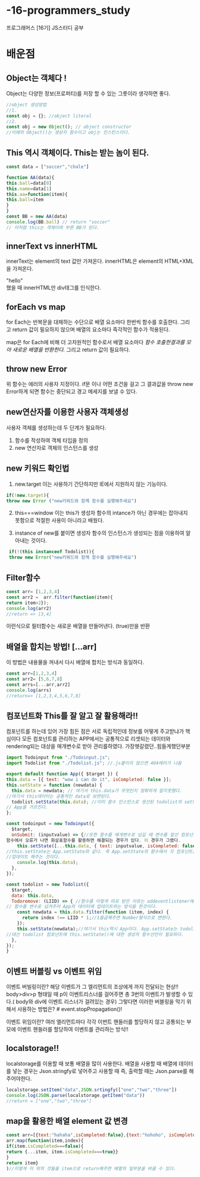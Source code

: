 # -16-programmers_study
프로그래머스 [16기] JS스터디 공부

# 배운점
## Object는 객체다 !
Object는  다양한 정보(프로퍼티)를 저장 할 수 있는 그릇이라 생각하면 좋다.
```js
//object 생성방법
//1.
const obj = {}; //object literal
//2.
const obj = new Object(); // object constructor
//이때의 Object()는 생성자 함수이고 obj는 인스턴스이다.
```
## This 역시 객체이다. This는 받는 놈이 된다.
```js
const data = ["soccer","chale"]

function AA(data){
this.ball=data[0]
this.name=data[1]
this.aa=function(item){
this.ball=item
}
}
const BB = new AA(data)
console.log(BB.ball) // return "soccer"
// 이처럼 this는 객체이며 부른 BB가 된다.
```
## innerText vs innerHTML
innerText는 element의 text 값만 가져온다.
innerHTML은 element의 HTML+XML을 가져온다.
<div>"hello"<div/>했을 때 innerHTML만 div태그를 인식한다.

## forEach vs map
  for Each는 반복문을 대체하는 수단으로 배열 요소마다 한번씩 함수를 호출한다.
  그리고 return 값이 필요하지 않으며 배열의 요소마다 즉각적인 함수가 적용된다.
  
  map은 for Each에 비해 더 고차원적인 함수로서 배열 요소마다 *함수 호출한결과를 모아 새로운 배열을 반환한다.*
  그리고 return 값이 필요하다.
  
  
## throw new Error 
  위 함수는 에러의 사용자 지정이다. if문 이나 어떤 조건을 걸고 그 결과값을 throw new Error하게 되면 함수는 중단되고 경고 메세지를 보낼 수 있다.
  
## new연산자를 이용한 사용자 객체생성
  사용자 객체를 생성하는데 두 단계가 필요하다.
  1. 함수를 작성하여 객체 타입을 정의
  2. new 연산자로 객체의 인스턴스를 생성
  
  ## new 키워드 확인법
  1. new.target
  이는 사용하기 간단하지만 IE에서 지원하지 않는 기능이다.
  ```js
  if(!new.target){
  throw new Error ("new키워드와 함께 함수를 실행해주세요")
  ```
  
  2. this===window
  이는 this가 생성자 함수의 intance가 아닌 경우에는 잡아내지 못함으로 적절한 사용이 아니라고 배웠다.

  3. instance of 
  new를 붙이면 생성자 함수의 인스턴스가 생성되는 점을 이용하여 알아내는 것이다.
 ```js
  if(!(this instanceof Todolist)){
  throw new Error("new키워드와 함께 함수를 실행해주세요")
  ```
  
  ## Filter함수
  ```js
  const arr= [1,2,3,4]
 const arr2 =  arr.filter(function(item){
  return item>2});
  console.log(arr2)
  //return => [3,4]
  ```
  이런식으로 필터함수는 새로운 배열을 만들어낸다. (true)만을 반환
  
  ## 배열을 합치는 방법! [...arr]
  이 방법은 내용물을 꺼내서 다시 배열에 합치는 방식과 동일하다.
  ```js
  const arr=[1,2,3,4]
  const arr2= [5,6,7,8]
  const arrs=[...arr,arr2]
  console.log(arrs) 
  //return=> [1,2,3,4,5,6,7,8]
  ```
## 컴포넌트화 This를 잘 알고 잘 활용해라!!
  컴포넌트를 하는데 있어 가장 힘든 점은 서로 독립적인데 정보를 어떻게 주고받냐가 핵심이다
  모든 컴포넌트를 관리하는 APP에서는 공통적으로 리셋되는 데이터와 rendering되는 대상을 매개변수로 받아 관리를하였다.
  가장헷갈렸던..힘들게했던부분
  ```js
import Todoinput from "./Todoinput.js";
import Todolist from "./Todolist.js"; //.js붙이지 않으면 404에러가 나옴

export default function App({ $target }) {
  this.data = [{ text: "wow i can do it", isCompleted: false }];
  this.setState = function (newdata) {
    this.data = newdata; // 여기서 this.data가 무엇인지 정확하게 알지못했다.
  //여기서 this데이터는 공통적인 data로 보면된다.
    todolist.setState(this.data); //이미 함수 인스턴스로 생선된 todolist의 setState 함수의 매개변수 this.data는
  // App을 가르킨다. 
  };

  const todoinput = new Todoinput({
    $target,
    onSubmit: (inputvalue) => {//또한 함수를 매개변수로 넘길 때 변수를 앞선 컴포넌트에서 준 후 함수를 실행하는 것이 가능하다. 
  함수에서 오류가 나면 화살표함수를 활용하면 해결되는 경우가 있다. 이 경우가 그랬다.
      this.setState([...this.data, { text: inputvalue, isCompleted: false }]); //이때의 this는 APP
  //this.setState는 App.setState와 같다. 즉 App.setState의 함수에서 각 컴포넌트를 setState하는 함수를 집어넣어 한꺼번에 데이터를 
  //업데이트 해주는 것이다.
      console.log(this.data);
    },
  });

  const todolist = new Todolist({
    $target,
    data: this.data,
    Todoremove: (LIID) => { //함수를 이렇게 따로 받은 이유는 addeventlistener에서 this를 가르키게되면 todolist를 가리키는게아닌 form을 가르키게 됨으로
  // 함수를 변수로 넘겨주어 App의 데이터에 업데이트하는 방식을 한것이다.
      const newdata = this.data.filter(function (item, index) {
        return index !== LIID * 1;//1을곱해주면 Number형식으로 변한다.
      });
      this.setState(newdata);//여기서 this역시 App이다. App.setState는 todolist.state(newdata)를 포함하는 함수이기 때문에 가능하다.
  //대신 todolist 컴포넌트에 this.setState()에 대한 생성자 함수선언이 필요하다.
    },
  });
}
  
  ```
## 이벤트 버블링 vs 이벤트 위임
이벤트 버빌링이란? 해당 이벤트가 그 엘리먼트의 조상에게 까지 전달되는 현상!!
body>div>p 형태일 때 p이 이벤트리스너를 걸어주면 총 3번의 이벤트가 발생할 수 있다.( body와 div에 이벤트 리스너가 걸려있는 경우)
그렇다면 이러한 버블링을 막기 위해서 사용하는 방법은? # event.stopPropagation()!

이벤트 위임이란? 여러 엘리먼트마다 각각 이번트 핸들러를 할당하지 않고 공통되는 부모에 이벤트 핸들러를 할당하여
이벤트를 관리하는 방식!!

## localstorage!!
localstorage를 이용할 때 보통 배열을 많이 사용한다. 배열을 사용할 때 배열에 데이터를 넣는 경우는 Json.stringfy로 넣어주고 사용할 때 즉, 출력할 때는 Json.parse를 해주어야한다.
```js
localstorage.setItem("data",JSON.srtingfy(["one","two","three"])
console.log(JSON.parse(localstorage.getItem("data"))
//return = ["one","two","three"]
```

## map을 활용한 배열 element 값 변경
```js
const arr=[{text:"hahaha",isCompleted:false},{text:"hohoho", isCompleted:true]
arr.map(function(item,index){
if(item.isCompleted===false){
return {...item, item.isCompleted===true}}
}
return item}
)//이렇게 이 외의 것들을 item으로 return해주면 배열의 일부분을 바꿀 수 있다.
```
